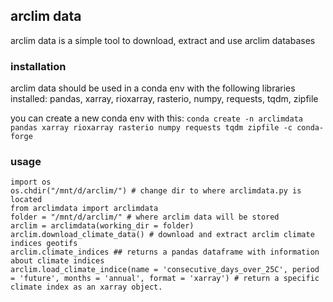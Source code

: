 ## arclim data

arclim data is a simple tool to download, extract and use arclim databases



### installation

arclim data should be used in a conda env with the following libraries installed: pandas, xarray, rioxarray, rasterio, numpy, requests, tqdm, zipfile

you can create a new conda env with this: `conda create -n arclimdata pandas xarray rioxarray rasterio numpy requests tqdm zipfile -c conda-forge`


### usage

```
import os
os.chdir("/mnt/d/arclim/") # change dir to where arclimdata.py is located
from arclimdata import arclimdata
folder = "/mnt/d/arclim/" # where arclim data will be stored
arclim = arclimdata(working_dir = folder)
arclim.download_climate_data() # download and extract arclim climate indices geotifs
arclim.climate_indices ## returns a pandas dataframe with information about climate indices
arclim.load_climate_indice(name = 'consecutive_days_over_25C', period = 'future', months = 'annual', format = 'xarray') # return a specific climate index as an xarray object.
```

